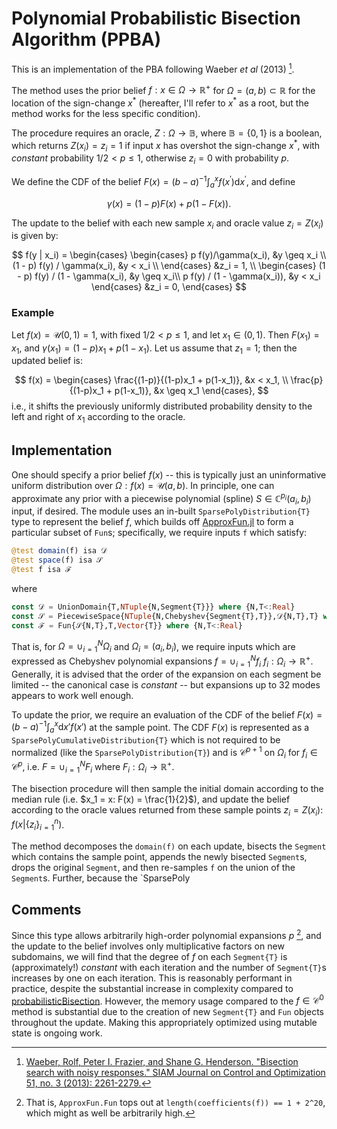 # Polynomial Probabilistic Bisection Algorithm (PPBA)

This is an implementation of the PBA following Waeber _et al_ (2013) [^1].

The method uses the prior belief $f: x \in \Omega \to \mathbb{R}^+$ for $\Omega = (a, b) \subset \mathbb{R}$ for the location of the sign-change $x^*$ (hereafter, I'll refer to $x^*$ as a root, but the method works for the less specific condition).

The procedure requires an oracle, $Z: \Omega \to \mathbb{B}$, where $\mathbb{B} = \{0,1\}$ is a boolean, which returns $Z(x_i) = z_i = 1$ if input $x$ has overshot the sign-change $x^*$, with _constant_ probability $1/2 < p \leq 1$, otherwise $z_i = 0$ with probability $p$.

We define the CDF of the belief $F(x) = (b-a)^{-1}\int_{a}^{x} f(x^\prime) \mathrm{d}x^\prime$, and define

$$
	\gamma(x) = (1 - p) F(x) + p (1 - F(x)).
$$

The update to the belief with each new sample $x_i$ and oracle value $z_i = Z(x_i)$ is given by:

$$
	f(y | x_i) =
		\begin{cases}
			\begin{cases}
				p f(y)/\gamma(x_i), &y \geq x_i \\
				(1 - p) f(y) / \gamma(x_i), &y < x_i \\
			\end{cases} &z_i = 1, \\
			\begin{cases}
				(1 - p) f(y) / (1 - \gamma(x_i), &y \geq x_i\\
				p f(y) / (1 - \gamma(x_i)), &y < x_i
			\end{cases} &z_i = 0,
		\end{cases}
$$

### Example

Let $f(x) = \mathcal{U}(0,1) = 1$, with fixed $1/2 < p \leq 1$, and let $x_1 \in (0,1)$. Then $F(x_1) = x_1$, and $\gamma(x_1) = (1 - p) x_1 + p (1 - x_1)$.
Let us assume that $z_1 = 1$; then the updated belief is:

$$
	f(x) =
		\begin{cases}
			\frac{(1-p)}{(1-p)x_1 + p(1-x_1)}, &x < x_1, \\
			\frac{p}{(1-p)x_1 + p(1-x_1)}, &x \geq x_1
		\end{cases},
$$
i.e., it shifts the previously uniformly distributed probability density to the left and right of $x_1$ according to the oracle.

## Implementation

One should specify a prior belief $f(x)$ -- this is typically just an uninformative uniform distribution over $\Omega: f(x) = \mathcal{U}(a,b)$.
In principle, one can approximate any prior with a piecewise polynomial (spline) $S \in \mathbb{C}^{p_i}(a_i, b_i)$ input, if desired.
The module uses an in-built `SparsePolyDistribution{T}` type to represent the belief $f$, which builds off [ApproxFun.jl](https://github.com/JuliaApproximation/ApproxFun.jl) to form a particular subset of `Fun`s; specifically, we require inputs `f` which satisfy:
```julia
@test domain(f) isa 𝒟
@test space(f) isa 𝒮
@test f isa ℱ
```
where 
```julia
const 𝒟 = UnionDomain{T,NTuple{N,Segment{T}}} where {N,T<:Real}
const 𝒮 = PiecewiseSpace{NTuple{N,Chebyshev{Segment{T},T}},𝒟{N,T},T} where {N,T<:Real}
const ℱ = Fun{𝒮{N,T},T,Vector{T}} where {N,T<:Real}
```

That is, for $\Omega = \cup_{i=1}^{N}\Omega_i$ and $\Omega_i = (a_i, b_i)$, we require inputs which are expressed as Chebyshev polynomial expansions $f =  \cup_{i=1}^{N} f_i$ $f_i: \Omega_i \to \mathbb{R}^+$. Generally, it is advised that the order of the expansion on each segment be limited -- the canonical case is _constant_ -- but expansions up to 32 modes appears to work well enough.

To update the prior, we require an evaluation of the CDF of the belief $F(x) = (b-a)^{-1}\int_{a}^{x} \mathrm{d}x' f(x')$ at the sample point.
The CDF $F(x)$ is represented as a `SparsePolyCumulativeDistribution{T}` which is not required to be normalized (like the `SparsePolyDistribution{T}`) and is $\mathcal{C}^{p+1}$ on $\Omega_i$ for $f_i \in \mathcal{C}^{p}$, i.e. $F =  \cup_{i=1}^{N} F_i$ where $F_i: \Omega_i \to \mathbb{R}^+$.

The bisection procedure will then sample the initial domain
according to the median rule (i.e. $x_1 = x: F(x) = \frac{1}{2}$), and update the belief according to the oracle values returned from these sample points $z_i = Z(x_i)$: $f(x | \{z_i\}_{i=1}^{n})$.

The method decomposes the `domain(f)` on each update, bisects the `Segment` which contains the sample point, appends the newly bisected `Segment`s, drops the original `Segment`, and then re-samples `f` on the union of the `Segment`s.
Further, because the `SparsePoly

[^1]: [Waeber, Rolf, Peter I. Frazier, and Shane G. Henderson. "Bisection search with noisy responses." SIAM Journal on Control and Optimization 51, no. 3 (2013): 2261-2279.](https://doi.org/10.1137/120861898)

## Comments

Since this type allows arbitrarily high-order polynomial expansions $p$ [^2], and the update to the belief involves only multiplicative factors on new subdomains, we will find that the degree of $f$ on each `Segment{T}` is (approximately!) _constant_ with each iteration and the number of `Segment{T}`s increases by one on each iteration.
This is reasonably performant in practice, despite the substantial increase in complexity compared to [probabilisticBisection](https://github.com/cmarcotte/probabilisticBisection).
However, the memory usage compared to the $f \in \mathcal{C}^0$ method is substantial due to the creation of new `Segment{T}` and `Fun` objects throughout the update. Making this appropriately optimized using mutable state is ongoing work.

[^2]: That is, `ApproxFun.Fun` tops out at `length(coefficients(f)) == 1 + 2^20`, which might as well be arbitrarily high.
